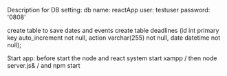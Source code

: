 Description for DB setting:
db name: reactApp
user: testuser
password: '0808'

create table to save dates and events
create table deadlines (id int primary key auto_increment not null, action varchar(255) not null, date datetime not null);


Start app:
before start the node and react system start xampp
/ then
node server.js&
/ and
npm start

